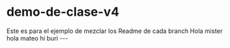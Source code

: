 # demo-de-clase-v4
Este es para el ejemplo de mezclar los Readme de cada branch
Hola mister
hola mateo
hi buri ---
